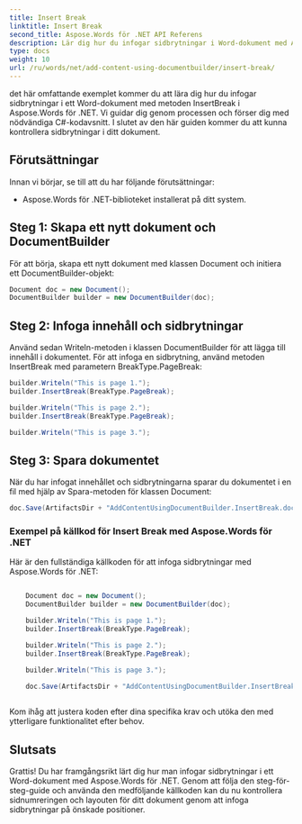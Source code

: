 ```yaml
---
title: Insert Break
linktitle: Insert Break
second_title: Aspose.Words för .NET API Referens
description: Lär dig hur du infogar sidbrytningar i Word-dokument med Aspose.Words för .NET. Steg-för-steg guide.
type: docs
weight: 10
url: /ru/words/net/add-content-using-documentbuilder/insert-break/
---
```


det här omfattande exemplet kommer du att lära dig hur du infogar sidbrytningar i ett Word-dokument med metoden InsertBreak i Aspose.Words för .NET. Vi guidar dig genom processen och förser dig med nödvändiga C#-kodavsnitt. I slutet av den här guiden kommer du att kunna kontrollera sidbrytningar i ditt dokument.

## Förutsättningar
Innan vi börjar, se till att du har följande förutsättningar:
- Aspose.Words för .NET-biblioteket installerat på ditt system.

## Steg 1: Skapa ett nytt dokument och DocumentBuilder
För att börja, skapa ett nytt dokument med klassen Document och initiera ett DocumentBuilder-objekt:

```csharp
Document doc = new Document();
DocumentBuilder builder = new DocumentBuilder(doc);
```

## Steg 2: Infoga innehåll och sidbrytningar
Använd sedan Writeln-metoden i klassen DocumentBuilder för att lägga till innehåll i dokumentet. För att infoga en sidbrytning, använd metoden InsertBreak med parametern BreakType.PageBreak:

```csharp
builder.Writeln("This is page 1.");
builder.InsertBreak(BreakType.PageBreak);

builder.Writeln("This is page 2.");
builder.InsertBreak(BreakType.PageBreak);

builder.Writeln("This is page 3.");
```

## Steg 3: Spara dokumentet
När du har infogat innehållet och sidbrytningarna sparar du dokumentet i en fil med hjälp av Spara-metoden för klassen Document:

```csharp
doc.Save(ArtifactsDir + "AddContentUsingDocumentBuilder.InsertBreak.docx");
```

### Exempel på källkod för Insert Break med Aspose.Words för .NET
Här är den fullständiga källkoden för att infoga sidbrytningar med Aspose.Words för .NET:

```csharp

	Document doc = new Document();
	DocumentBuilder builder = new DocumentBuilder(doc);

	builder.Writeln("This is page 1.");
	builder.InsertBreak(BreakType.PageBreak);

	builder.Writeln("This is page 2.");
	builder.InsertBreak(BreakType.PageBreak);

	builder.Writeln("This is page 3.");

	doc.Save(ArtifactsDir + "AddContentUsingDocumentBuilder.InsertBreak.docx");
			
```

Kom ihåg att justera koden efter dina specifika krav och utöka den med ytterligare funktionalitet efter behov.


## Slutsats
Grattis! Du har framgångsrikt lärt dig hur man infogar sidbrytningar i ett Word-dokument med Aspose.Words för .NET. Genom att följa den steg-för-steg-guide och använda den medföljande källkoden kan du nu kontrollera sidnumreringen och layouten för ditt dokument genom att infoga sidbrytningar på önskade positioner.
